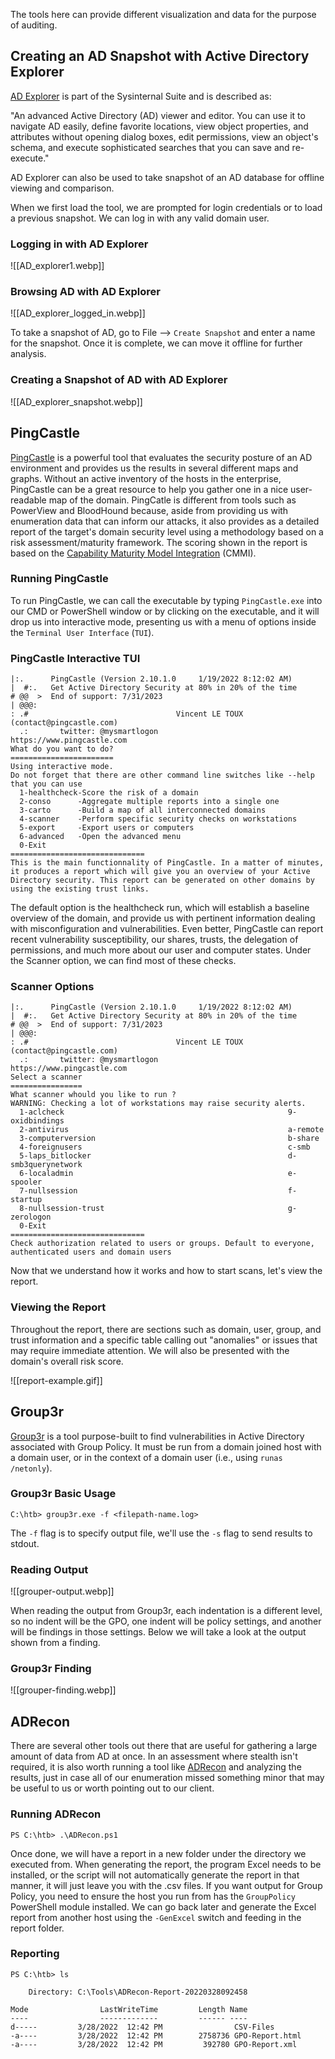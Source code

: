 The tools here can provide different visualization and data for the purpose of auditing.

## Creating an AD Snapshot with Active Directory Explorer

[AD Explorer](https://docs.microsoft.com/en-us/sysinternals/downloads/adexplorer) is part of the Sysinternal Suite and is described as:

"An advanced Active Directory (AD) viewer and editor. You can use it to navigate AD easily, define favorite locations, view object properties, and attributes without opening dialog boxes, edit permissions, view an object's schema, and execute sophisticated searches that you can save and re-execute."

AD Explorer can also be used to take snapshot of an AD database for offline viewing and comparison.

When we first load the tool, we are prompted for login credentials or to load a previous snapshot. We can log in with any valid domain user.

### Logging in with AD Explorer
![[AD_explorer1.webp]]

### Browsing AD with AD Explorer
![[AD_explorer_logged_in.webp]]

To take a snapshot of AD, go to File --> `Create Snapshot` and enter a name for the snapshot. Once it is complete, we can move it offline for further analysis.

### Creating a Snapshot of AD with AD Explorer
![[AD_explorer_snapshot.webp]]

## PingCastle

[PingCastle](https://www.pingcastle.com/documentation/) is a powerful tool that evaluates the security posture of an AD environment and provides us the results in several different maps and graphs. Without an active inventory of the hosts in the enterprise, PingCastle can be a great resource to help you gather one in a nice user-readable map of the domain. PingCatle is different from tools such as PowerView and BloodHound because, aside from providing us with enumeration data that can inform our attacks, it also provides as a detailed report of the target's domain security level using a methodology based on a risk assessment/maturity framework. The scoring shown in the report is based on the [Capability Maturity Model Integration](https://en.wikipedia.org/wiki/Capability_Maturity_Model_Integration) (CMMI).

### Running PingCastle

To run PingCastle, we can call the executable by typing `PingCastle.exe` into our CMD or PowerShell window or by clicking on the executable, and it will drop us into interactive mode, presenting us with a menu of options inside the `Terminal User Interface` (`TUI`).

### PingCastle Interactive TUI
```cmd-session
|:.      PingCastle (Version 2.10.1.0     1/19/2022 8:12:02 AM)
|  #:.   Get Active Directory Security at 80% in 20% of the time
# @@  >  End of support: 7/31/2023
| @@@:
: .#                                 Vincent LE TOUX (contact@pingcastle.com)
  .:       twitter: @mysmartlogon                    https://www.pingcastle.com
What do you want to do?
=======================
Using interactive mode.
Do not forget that there are other command line switches like --help that you can use
  1-healthcheck-Score the risk of a domain
  2-conso      -Aggregate multiple reports into a single one
  3-carto      -Build a map of all interconnected domains
  4-scanner    -Perform specific security checks on workstations
  5-export     -Export users or computers
  6-advanced   -Open the advanced menu
  0-Exit
==============================
This is the main functionnality of PingCastle. In a matter of minutes, it produces a report which will give you an overview of your Active Directory security. This report can be generated on other domains by using the existing trust links.
```

The default option is the healthcheck run, which will establish a baseline overview of the domain, and provide us with pertinent information dealing with misconfiguration and vulnerabilities. Even better, PingCastle can report recent vulnerability susceptibility, our shares, trusts, the delegation of permissions, and much more about our user and computer states. Under the Scanner option, we can find most of these checks.

### Scanner Options
```cmd-session
|:.      PingCastle (Version 2.10.1.0     1/19/2022 8:12:02 AM)
|  #:.   Get Active Directory Security at 80% in 20% of the time
# @@  >  End of support: 7/31/2023
| @@@:
: .#                                 Vincent LE TOUX (contact@pingcastle.com)
  .:       twitter: @mysmartlogon                    https://www.pingcastle.com
Select a scanner
================
What scanner whould you like to run ?
WARNING: Checking a lot of workstations may raise security alerts.
  1-aclcheck                                                  9-oxidbindings
  2-antivirus                                                 a-remote
  3-computerversion                                           b-share
  4-foreignusers                                              c-smb
  5-laps_bitlocker                                            d-smb3querynetwork
  6-localadmin                                                e-spooler
  7-nullsession                                               f-startup
  8-nullsession-trust                                         g-zerologon
  0-Exit
==============================
Check authorization related to users or groups. Default to everyone, authenticated users and domain users
```

Now that we understand how it works and how to start scans, let's view the report.

### Viewing the Report

Throughout the report, there are sections such as domain, user, group, and trust information and a specific table calling out "anomalies" or issues that may require immediate attention. We will also be presented with the domain's overall risk score.

![[report-example.gif]]

## Group3r

[Group3r](https://github.com/Group3r/Group3r) is a tool purpose-built to find vulnerabilities in Active Directory associated with Group Policy. It must be run from a domain joined host with a domain user, or in the context of a domain user (i.e., using `runas /netonly`).

### Group3r Basic Usage
```cmd-session
C:\htb> group3r.exe -f <filepath-name.log> 
```

The `-f` flag is to specify output file, we'll use the `-s` flag to send results to stdout.

### Reading Output
![[grouper-output.webp]]

When reading the output from Group3r, each indentation is a different level, so no indent will be the GPO, one indent will be policy settings, and another will be findings in those settings. Below we will take a look at the output shown from a finding.

### Group3r Finding
![[grouper-finding.webp]]

## ADRecon

There are several other tools out there that are useful for gathering a large amount of data from AD at once. In an assessment where stealth isn't required, it is also worth running a tool like [ADRecon](https://github.com/adrecon/ADRecon) and analyzing the results, just in case all of our enumeration missed something minor that may be useful to us or worth pointing out to our client.

### Running ADRecon
```powershell-session
PS C:\htb> .\ADRecon.ps1
```

Once done, we will have a report in a new folder under the directory we executed from. When generating the report, the program Excel needs to be installed, or the script will not automatically generate the report in that manner, it will just leave you with the .csv files. If you want output for Group Policy, you need to ensure the host you run from has the `GroupPolicy` PowerShell module installed. We can go back later and generate the Excel report from another host using the `-GenExcel` switch and feeding in the report folder.

### Reporting
```powershell-session
PS C:\htb> ls

    Directory: C:\Tools\ADRecon-Report-20220328092458

Mode                LastWriteTime         Length Name
----                -------------         ------ ----
d-----         3/28/2022  12:42 PM                CSV-Files
-a----         3/28/2022  12:42 PM        2758736 GPO-Report.html
-a----         3/28/2022  12:42 PM         392780 GPO-Report.xml
```
